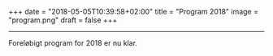 +++
date = "2018-05-05T10:39:58+02:00"
title = "Program 2018"
image = "program.png"
draft = false
+++

---

Foreløbigt program for 2018 er nu klar.
